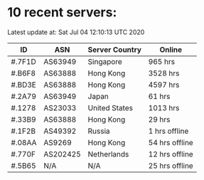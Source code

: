 # 10 recent servers:

Latest update at: Sat Jul 04 12:10:13 UTC 2020

| ID | ASN | Server Country | Online |
| -- | --- | -------------- | ------ |
| #.7F1D | AS63949 | Singapore | 965 hrs |
| #.B6F8 | AS63888 | Hong Kong | 3528 hrs |
| #.BD3E | AS63888 | Hong Kong | 4597 hrs |
| #.2A79 | AS63949 | Japan | 61 hrs |
| #.1278 | AS23033 | United States | 1013 hrs |
| #.33B9 | AS63888 | Hong Kong | 29 hrs |
| #.1F2B | AS49392 | Russia | 1 hrs offline |
| #.08AA | AS9269 | Hong Kong | 54 hrs offline |
| #.770F | AS202425 | Netherlands | 12 hrs offline |
| #.5B65 | N/A | N/A | 25 hrs offline |

